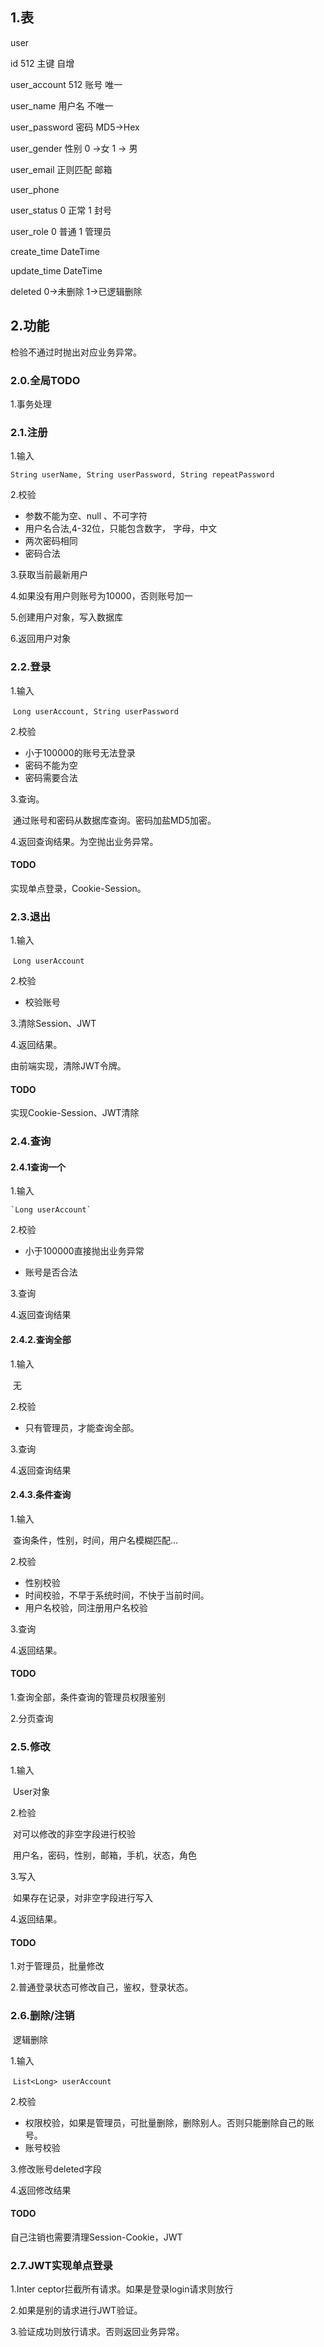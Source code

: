 ## 1.表

user

id     512    主键 自增    

user_account  512   账号   唯一

user_name    用户名 不唯一

user_password   密码  MD5->Hex

user_gender    性别 0 ->女  1 -> 男

user_email          正则匹配  邮箱

user_phone       

user_status      0 正常  1 封号

user_role          0 普通  1 管理员

create_time       DateTime

update_time       DateTime

deleted               0->未删除  1->已逻辑删除

## 2.功能

检验不通过时抛出对应业务异常。

### 2.0.全局TODO

1.事务处理

### 2.1.注册

1.输入

`String userName, String userPassword, String repeatPassword`

2.校验

* 参数不能为空、null 、不可字符
* 用户名合法,4-32位，只能包含数字， 字母，中文
* 两次密码相同
* 密码合法

3.获取当前最新用户

4.如果没有用户则账号为10000，否则账号加一

5.创建用户对象，写入数据库

6.返回用户对象

### 2.2.登录

1.输入

​	`Long userAccount, String userPassword`

2.校验

* 小于100000的账号无法登录
* 密码不能为空
* 密码需要合法

3.查询。

​	通过账号和密码从数据库查询。密码加盐MD5加密。

4.返回查询结果。为空抛出业务异常。

#### TODO

实现单点登录，Cookie-Session。

### 2.3.退出

1.输入

​	`Long userAccount`

2.校验

* 校验账号

3.清除Session、JWT

4.返回结果。

由前端实现，清除JWT令牌。

#### TODO

实现Cookie-Session、JWT清除

### 2.4.查询

#### 2.4.1查询一个

1.输入

 	`Long userAccount`

2.校验

* 小于100000直接抛出业务异常

* 账号是否合法

3.查询

4.返回查询结果

#### 2.4.2.查询全部

1.输入

​	无

2.校验

* 只有管理员，才能查询全部。

3.查询

4.返回查询结果

#### 2.4.3.条件查询

1.输入

​	查询条件，性别，时间，用户名模糊匹配...

2.校验

* 性别校验
* 时间校验，不早于系统时间，不快于当前时间。
* 用户名校验，同注册用户名校验

3.查询

4.返回结果。

#### TODO

1.查询全部，条件查询的管理员权限鉴别

2.分页查询

### 2.5.修改

1.输入

​	User对象

2.检验

​	对可以修改的非空字段进行校验

​	用户名，密码，性别，邮箱，手机，状态，角色

3.写入

​	如果存在记录，对非空字段进行写入

4.返回结果。

#### TODO

1.对于管理员，批量修改

2.普通登录状态可修改自己，鉴权，登录状态。

### 2.6.删除/注销

​	逻辑删除

1.输入

​	`List<Long> userAccount`

2.校验

* 权限校验，如果是管理员，可批量删除，删除别人。否则只能删除自己的账号。
* 账号校验

3.修改账号deleted字段

4.返回修改结果

#### TODO

自己注销也需要清理Session-Cookie，JWT



### 2.7.JWT实现单点登录

1.Inter  ceptor拦截所有请求。如果是登录login请求则放行

2.如果是别的请求进行JWT验证。

3.验证成功则放行请求。否则返回业务异常。

















































